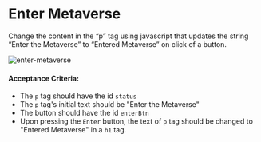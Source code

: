 # Enter Metaverse
Change the content in the “p” tag using javascript that updates the string “Enter the Metaverse” to “Entered Metaverse” on click of a button.

![enter-metaverse](https://user-images.githubusercontent.com/78275204/221270781-581d60ca-0d52-4be3-8909-1ca8ccc29de1.gif)

#### Acceptance Criteria:
- The `p` tag should have the id `status`
- The `p` tag's initial text should be "Enter the Metaverse"
- The button should have the id `enterBtn`
- Upon pressing the `Enter` button, the text of `p` tag should be changed to "Entered Metaverse" in a `h1` tag.
